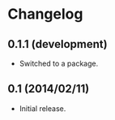 Changelog
=========

0.1.1 (development)
-------------------

 - Switched to a package.

0.1 (2014/02/11)
----------------

 - Initial release.
